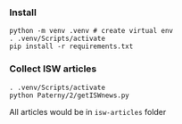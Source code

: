 ### Install

```shell
python -m venv .venv # create virtual env
. .venv/Scripts/activate
pip install -r requirements.txt
```

### Collect ISW articles

```shell
. .venv/Scripts/activate
python Paterny/2/getISWnews.py
```

All articles would be in `isw-articles` folder